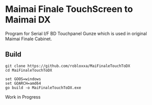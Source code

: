 # Maimai Finale TouchScreen to Maimai DX
Program for Serial I/F BD Touchpanel Gunze which is used in original Maimai Finale Cabinet.






## Build
```shell
git clone https://github.com/robloxxa/MaiFinaleTouchToDX
cd MaiFinaleTouchToDX

set GOOS=windows
set GOARCH=amd64
go build -o MaiFinaleTouchToDX.exe
```

Work in Progress
